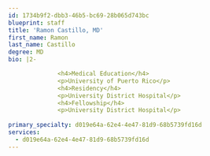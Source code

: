 ```yaml
---
id: 1734b9f2-dbb3-46b5-bc69-28b065d743bc
blueprint: staff
title: 'Ramon Castillo, MD'
first_name: Ramon
last_name: Castillo
degree: MD
bio: |2-

              <h4>Medical Education</h4>
              <p>University of Puerto Rico</p>
              <h4>Residency</h4>
              <p>University District Hospital</p>
              <h4>Fellowship</h4>
              <p>University District Hospital</p>
          
primary_specialty: d019e64a-62e4-4e47-81d9-68b5739fd16d
services:
  - d019e64a-62e4-4e47-81d9-68b5739fd16d
---
```

